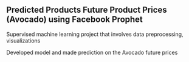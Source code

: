 ## Predicted Products Future Product Prices (Avocado) using Facebook Prophet

Supervised machine learning project that involves data preprocessing, visualizations

Developed model and made prediction on the Avocado future prices 
